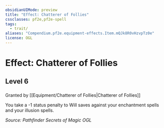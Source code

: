 ```yaml
---
obsidianUIMode: preview
title: "Effect: Chatterer of Follies"
cssclasses: pf2e,pf2e-spell
tags:
  - trait/
aliases: "Compendium.pf2e.equipment-effects.Item.mQJk8R0vHzvpTz0e"
license: OGL
---
```

# Effect: Chatterer of Follies
## Level 6
### 






Granted by [[Equipment/Chatterer of Follies|Chatterer of Follies]]

You take a -1 status penalty to Will saves against your enchantment spells and your illusion spells.

*Source: Pathfinder Secrets of Magic*
*OGL*